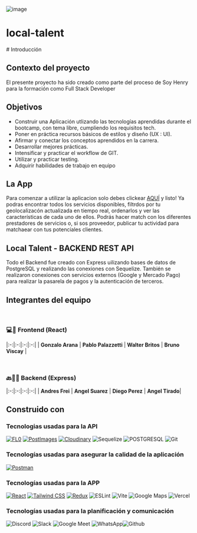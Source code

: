 ![image](https://github.com/BViscay/local-talent/assets/126488071/f67f2765-4d13-4bac-b9e4-c8359dbae634)

# local-talent

<div align="left">
# Introducción

## Contexto del proyecto

El presente proyecto ha sido creado como parte del proceso de Soy Henry para la formación como Full Stack Developer

## Objetivos

- Construir una Aplicación utlizando las tecnologías aprendidas durante el bootcamp, con tema libre, cumpliendo los requisitos tech.
- Poner en práctica recursos básicos de estilos y diseño (UX : UI).
- Afirmar y conectar los conceptos aprendidos en la carrera.
- Desarrollar mejores prácticas.
- Intensificar y practicar el workflow de GIT.
- Utilizar y practicar testing.
- Adquirir habilidades de trabajo en equipo

## La App

Para comenzar a utilizar la aplicacion solo debes clickear [AQUÍ](https://pg-henry-local-talent.vercel.app/) y listo! Ya podras encontrar todos los servicios disponibles, filtrdos por tu geolocalizacón actualizada 
en tiempo real, ordenarlos y ver las características de cada uno de ellos. Podrás hacer match con los diferentes prestadores de servicios o, si sos proveedor, publicar tu actividad para matchaear con tus potenciales
clientes.

## Local Talent - BACKEND REST API

Todo el Backend fue creado con Express uilizando bases de datos de PostgreSQL y realizando las conexiones con Sequelize. También se realizaron conexiones con servicios externos (Google y Mercado Pago) para realizar la
pasarela de pagos y la autenticación de terceros.

## Integrantes del equipo

</br>

### 💻🎨 Frontend (React)
|:-:|:-:|:-:|:-:|
| **Gonzalo Arana** | **Pablo Palazzetti** | **Walter Britos** | **Bruno Viscay** |

</br>

### 🔙👨‍💻 Backend (Express)
|:-:|:-:|:-:|:-:|
| **Andres Frei** | **Angel Suarez** | **Diego Perez** | **Angel Tirado**| 

## Construido con

### Tecnologias usadas para la API

[![FL0](https://img.shields.io/badge/FL0-000000?style=for-the-badge&logo=FL0&logoColor=white)](https://www.fl0.com/)
[![PostImages](https://img.shields.io/badge/PostImages-000000?style=for-the-badge&logo=FL0&logoColor=white)](https://postimages.org/)
[![Cloudinary](https://img.shields.io/badge/Cloudinary-777BB4?style=for-the-badge&logo=cloudinary&logoColor=white)](https://cloudinary.com/)
![Sequelize](https://img.shields.io/badge/Sequelize-00000?style=for-the-badge&logo=sequelize&logoColor=green&color=white)
![POSTGRESQL](https://img.shields.io/badge/PostgreSQL-00000?style=for-the-badge&logo=postgresql&logoColor=blue&color=white)
![Git](https://img.shields.io/badge/git-00000?style=for-the-badge&logo=git&color=white)

### Tecnologías usadas para asegurar la calidad de la aplicación
 [![Postman](https://img.shields.io/badge/Postman-10.15-FF6C37?style=for-the-badge&logo=postman&logoColor=white)](https://www.postman.com/)

### Tecnologías usadas para la APP

[![React](https://img.shields.io/badge/React-61DAFB?style=for-the-badge&logo=react&logoColor=white)](https://reactjs.org/)
 [![Tailwind CSS](https://img.shields.io/badge/Tailwind%20CSS-38b2ac?style=for-the-badge&logo=tailwind-css&logoColor=white)](https://tailwindcss.com/)
 [![Redux](https://img.shields.io/badge/Redux-764ABC?style=for-the-badge&logo=redux&logoColor=white)](https://redux.js.org/)
![ESLint](https://img.shields.io/badge/ESLint-ADD8E6?style=for-the-badge&logo=eslint&logoColor=white)
![Vite](https://img.shields.io/badge/vite-00000?style=for-the-badge&logo=vite&logoColor=black&color=white)
![Google Maps](https://img.shields.io/badge/Google_Maps-00000?style=for-the-badge&logo=googlemaps&color=white)
![Vercel](https://img.shields.io/badge/vercel-00000?style=for-the-badge&logo=vercel&logoColor=black&color=white)

### Tecnologías usadas para la planificación y comunicación

![Discord](https://img.shields.io/badge/Discord-5865F2?style=for-the-badge&logo=Discord&logoColor=fff) ![Slack](https://img.shields.io/badge/Slack-%234A154B?style=for-the-badge&logo=Slack&logoColor=white) ![Google Meet](https://img.shields.io/badge/Google_Meet-FF0000?style=for-the-badge&logo=Google-Meet&logoColor=fff) ![WhatsApp](https://img.shields.io/badge/WhatsApp-25D366?style=for-the-badge&logo=WhatsApp&logoColor=fff)![Github](https://img.shields.io/badge/github-00000?style=for-the-badge&logo=github&color=black)

